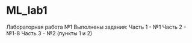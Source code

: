 # ML_lab1
Лабораторная работа №1 
Выполнены задания:
Часть 1 - №1
Часть 2 - №1-8
Часть 3 - №2 (пункты 1 и 2)
